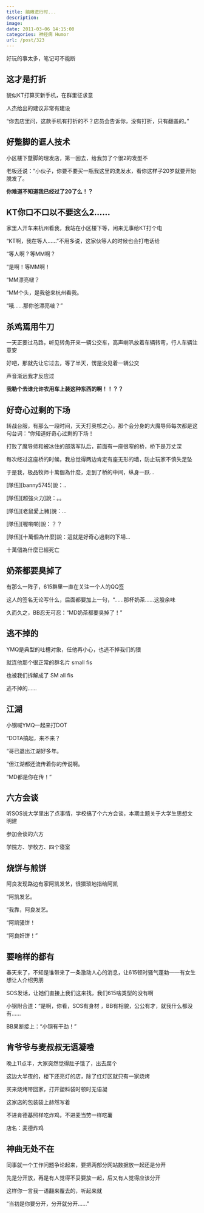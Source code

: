 ```yaml
---
title: 脑瘫进行时...
description: 
image: 
date: 2011-03-06 14:15:00
categories: 神经病 Humor
url: /post/323
---
```


好玩的事太多，笔记可不能断

## 这才是打折

貌似KT打算买新手机，在群里征求意

人杰给出的建议非常有建设

“你去店里问，这款手机有打折的不？店员会告诉你，没有打折，只有翻盖的。”

## 好蹩脚的诓人技术

小区楼下蹩脚的理发店，第一回去，给我剪了个很2的发型不

老板还说：“小伙子，你要不要买一瓶我这里的洗发水，看你这样子20岁就要开始脱发了。

**你难道不知道我已经过了20了么！？**

## KT你口不口以不要这么2……

家里人开车来杭州看我，我站在小区楼下等，闲来无事给KT打个电

“KT啊，我在等人……”不用多说，这家伙等人的时候也会打电话给

“等人啊？等MM啊？

“是啊！等MM啊！

“MM漂亮啵？

“MM个头，是我爸来杭州看我。

“哦……那你爸漂亮啵？”

## 杀鸡焉用牛刀

一天正要过马路，听见转角开来一辆公交车，高声喇叭放着车辆转弯，行人车辆注意安

好吧，那就先让它过去，等了半天，愣是没见着一辆公交

声音渐远我才反应过

**我勒个去谁允许农用车上装这种东西的啊！！？？**

## **好奇心过剩的下场**

转战台服，有那么一段时间，天天打奥核之心，那个会分身的大魔导师每次都是这句台词：“你知道好奇心过剩的下场！

打败了魔导师和被冰住的部落军队后，前面有一座很窄的桥，桥下是万丈深

每次经过这座桥的时候，我总觉得两边肯定有座无形的墙，防止玩家不慎失足坠

于是我，极品牧师十萬個為什麼，走到了桥的中间，纵身一跃…

[隊伍][banny5745]說：..

[隊伍][超強火力]說：。。

[隊伍][老鼠愛上豬]說：…

[隊伍][喔喲喲]說：？？

[隊伍][十萬個為什麼]說：這就是好奇心過剩的下場…

十萬個為什麼已經死亡

## 奶茶都要臭掉了

有那么一阵子，615群里一直在关注一个人的QQ签

这人的签名无论写什么，后面都要加上一句，“……那杯奶茶……这股余味

久而久之，BB忍无可忍：“MD奶茶都要臭掉了！”

## 逃不掉的

YMQ是典型的吐槽对象，任他再小心，也逃不掉我们的猥

就连他那个很正常的群名片 small fis

也被我们拆解成了 SM all fis

逃不掉的……

## 江湖

小钢喊YMQ一起来打DOT

“DOTA搞起，来不来？

“哥已退出江湖好多年。

“但江湖都还流传着你的传说啊。

“MD都是你在传！”

## 六方会谈

听SOS说大学里出了点事情，学校搞了个六方会谈，本期主题关于大学生思想文明建

参加会谈的六方

学院方、学校方、四个寝室

## 烧饼与煎饼

阿良发现路边有家阿凯发艺，很猥琐地指给阿凯

“阿凯发艺。

“我靠，阿良发艺。

“阿凯骚饼！

“阿良奸饼！”

## 要啥样的都有

春天来了，不知是谁带来了一条激动人心的消息，让615顿时骚气蓬勃——有女生想让人介绍男朋

SOS发话，让她们直接上我们这来找，我们615啥类型的没有啊

小钢附合道：“是啊，你看，SOS有身材 ，BB有相貌，公公有才，就我什么都没有……

BB果断接上：“小钢有干劲！”

## 肯爷爷与麦叔叔无语凝噎

晚上11点半，大家突然觉得肚子饿了，出去腐个

这边大半夜的，楼下还亮灯的店，除了红灯区就只有一家烧烤

买来烧烤带回家，打开塑料袋时顿时无语凝

这家店的包装袋上赫然写着

不进肯德基照样吃炸鸡，不进麦当劳一样吃薯

店名：麦德炸鸡

## 神曲无处不在

同事就一个工作问题争论起来，要把两部分网站数据放一起还是分开

先是分开放，再是有人觉得不妥要放一起，后又有人觉得应该分开

这样你一言我一语翻来覆去的，听起来就

“当初是你要分开，分开就分开……”